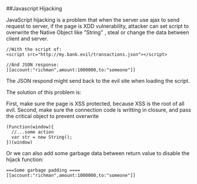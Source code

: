 ##Javascript Hijacking

  JavaScript hijacking is a problem that when the server use ajax to send request to server, if the page is XDD vulnerability, attacker can set script to overwrite the Native Object like "String" , steal or change the data between client and server.
  
	//With the script of:	<script src="http://my.bank.evil/transactions.json"></script>
	//And JSON response:	[[account:"richman",amount:1000000,to:"someone"]]

The JSON respond might send back to the evil site when loading the script.The solution of this problem is:
First, make sure the page is XSS protected, because XSS is the root of all evil.Second, make sure the connection code is writting in closure, and pass the critical object to prevent overwrite
	(Function(window){	  //...some action	  var str = new String();	})(window)
Or we can also add some garbage data between return value to disable the hijack function:
	===Some garbage padding ====	[[account:"richman",amount:1000000,to:"someone"]]